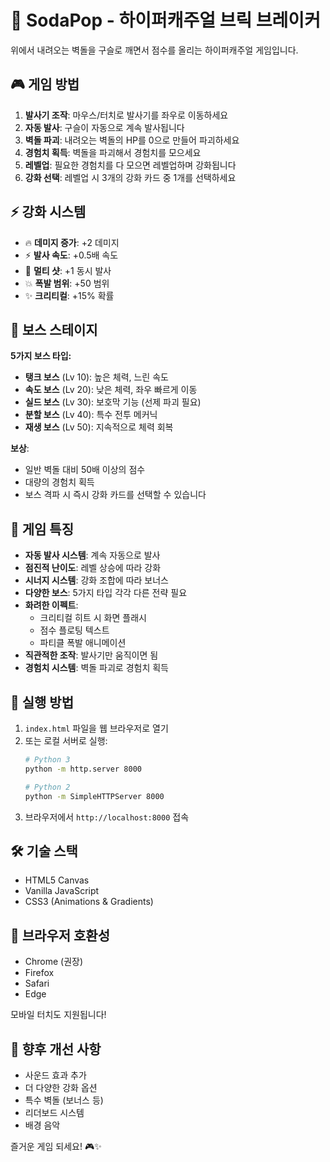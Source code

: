 # 🥤 SodaPop - 하이퍼캐주얼 브릭 브레이커

위에서 내려오는 벽돌을 구슬로 깨면서 점수를 올리는 하이퍼캐주얼 게임입니다.

## 🎮 게임 방법

1. **발사기 조작**: 마우스/터치로 발사기를 좌우로 이동하세요
2. **자동 발사**: 구슬이 자동으로 계속 발사됩니다
3. **벽돌 파괴**: 내려오는 벽돌의 HP를 0으로 만들어 파괴하세요
4. **경험치 획득**: 벽돌을 파괴해서 경험치를 모으세요
5. **레벨업**: 필요한 경험치를 다 모으면 레벨업하며 강화됩니다
6. **강화 선택**: 레벨업 시 3개의 강화 카드 중 1개를 선택하세요

## ⚡ 강화 시스템

- 🔥 **데미지 증가**: +2 데미지
- ⚡ **발사 속도**: +0.5배 속도
- 🎯 **멀티 샷**: +1 동시 발사
- 💥 **폭발 범위**: +50 범위
- ✨ **크리티컬**: +15% 확률

## 👹 보스 스테이지

**5가지 보스 타입:**
- **탱크 보스** (Lv 10): 높은 체력, 느린 속도
- **속도 보스** (Lv 20): 낮은 체력, 좌우 빠르게 이동
- **실드 보스** (Lv 30): 보호막 기능 (선제 파괴 필요)
- **분할 보스** (Lv 40): 특수 전투 메커닉
- **재생 보스** (Lv 50): 지속적으로 체력 회복

**보상**:
- 일반 벽돌 대비 50배 이상의 점수
- 대량의 경험치 획득
- 보스 격파 시 즉시 강화 카드를 선택할 수 있습니다

## 🎯 게임 특징

- **자동 발사 시스템**: 계속 자동으로 발사
- **점진적 난이도**: 레벨 상승에 따라 강화
- **시너지 시스템**: 강화 조합에 따라 보너스
- **다양한 보스**: 5가지 타입 각각 다른 전략 필요
- **화려한 이펙트**:
  - 크리티컬 히트 시 화면 플래시
  - 점수 플로팅 텍스트
  - 파티클 폭발 애니메이션
- **직관적한 조작**: 발사기만 움직이면 됨
- **경험치 시스템**: 벽돌 파괴로 경험치 획득

## 🚀 실행 방법

1. `index.html` 파일을 웹 브라우저로 열기
2. 또는 로컬 서버로 실행:
   ```bash
   # Python 3
   python -m http.server 8000
   
   # Python 2
   python -m SimpleHTTPServer 8000
   ```
3. 브라우저에서 `http://localhost:8000` 접속

## 🛠️ 기술 스택

- HTML5 Canvas
- Vanilla JavaScript
- CSS3 (Animations & Gradients)

## 📱 브라우저 호환성

- Chrome (권장)
- Firefox
- Safari
- Edge

모바일 터치도 지원됩니다!

## 🎨 향후 개선 사항

- 사운드 효과 추가
- 더 다양한 강화 옵션
- 특수 벽돌 (보너스 등)
- 리더보드 시스템
- 배경 음악

즐거운 게임 되세요! 🎮✨
